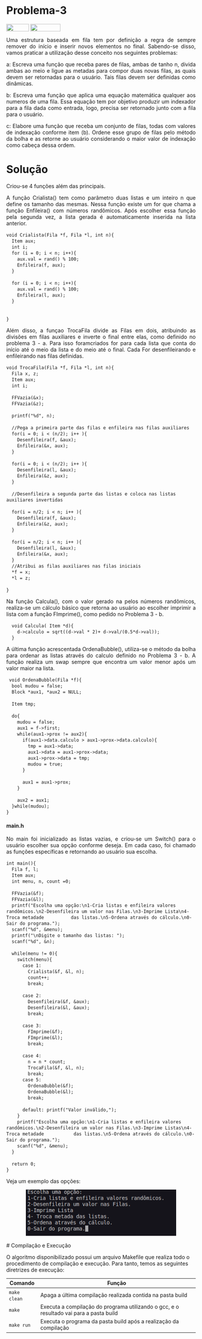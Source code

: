 # Problema-3
<div style="display: inline-block;">
<img align="center" height="20px" width="60px" src="https://img.shields.io/badge/Language-C-blue"/> 
<img align="center" height="20px" width="80px" src="https://img.shields.io/badge/Made%20in-VSCode-red"/> 
</div>

<p align="justify">Uma estrutura baseada em fila tem por definição a regra de sempre remover do início e inserir novos elementos no final. Sabendo-se disso, 
vamos praticar a utilização desse conceito nos seguintes problemas: </p>
    <p align="justify">a: Escreva uma função que receba pares de filas, ambas de tanho n, divida ambas ao meio
    e ligue as metadas para compor duas novas filas, as quais devem ser retornadas para o usuário. Tais filas devem ser definidas como dinâmicas. </p>
    <p align="justify">b: Escreva uma função que aplica uma equação matemática qualquer aos numeros de uma fila. Essa equação tem por objetivo produzir
    um indexador para a fila dada como entrada, logo, precisa ser retornado junto com a fila para o usuário. </p>
    <p align="justify">c: Elabore uma função que receba um conjunto de filas, todas com valores de indexação conforme item (b). Ordene esse grupo de  
    filas pelo método da bolha e as retorne ao usuário considerando o maior valor de indexação como cabeça dessa ordem. </p>
    
# Solução
<p align="justify"> Criou-se 4 funções além das principais. <p/>
<p align="justify">A função Crialista() tem como parâmetro duas listas e um inteiro n que define os tamanho das
mesmas. Nessa função existe um for que chama a função Enfileira() com números randômicos. Após escolher essa função pela segunda vez, a lista gerada é
automaticamente inserida na lista anterior. </p>

    void Crialista(Fila *f, Fila *l, int n){
      Item aux;
      int i;
      for (i = 0; i < n; i++){
        aux.val = rand() % 100;
        Enfileira(f, aux);
      }

      for (i = 0; i < n; i++){
        aux.val = rand() % 100;
        Enfileira(l, aux);
      }


    }
    
<p align="justify">Além disso, a funçao TrocaFila divide as Filas em dois, atribuindo as divisões em filas auxiliares e inverte o final entre elas, como 
definido no problema 3 - a. Para isso foramcriados for para cada lista que conta do início até o meio da lista e do meio até o final. Cada For 
desenfileirando e enfileirando nas filas definidas.</p>


    void TrocaFila(Fila *f, Fila *l, int n){
      Fila x, z;
      Item aux;
      int i;

      FFVazia(&x);
      FFVazia(&z);

      printf("%d", n);

      //Pega a primeira parte das filas e enfileira nas filas auxiliares
      for(i = 0; i < (n/2); i++ ){
        Desenfileira(f, &aux);
        Enfileira(&x, aux);
      }

      for(i = 0; i < (n/2); i++ ){
        Desenfileira(l, &aux);
        Enfileira(&z, aux);
      }

      //Desenfileira a segunda parte das listas e coloca nas listas auxiliares invertidas

      for(i = n/2; i < n; i++ ){
        Desenfileira(f, &aux);
        Enfileira(&z, aux);
      }

      for(i = n/2; i < n; i++ ){
        Desenfileira(l, &aux);
        Enfileira(&x, aux);
      }
      //Atribui as filas auxiliares nas filas iniciais
      *f = x;
      *l = z;

    }
    
<p align="justify"> Na função Calcula(), com o valor gerado na pelos números randômicos, realiza-se um cálculo básico que retorna ao usuário ao escolher
imprimir a lista com a função FImprime(), como pedido no Problema 3 - b. 
  
      void Calcula( Item *d){
        d->calculo = sqrt((d->val * 2)+ d->val/(0.5*d->val));
      }

 <p align="justify"> A última função acrescentada OrdenaBubble(), utiliza-se o método da bolha para ordenar as listas através do calculo definido no
 Problema 3 - b. A função realiza um swap sempre que encontra um valor menor após um valor maior na lista. 
   
     void OrdenaBubble(Fila *f){
      bool mudou = false;
      Block *aux1, *aux2 = NULL;

      Item tmp;

      do{
        mudou = false;
        aux1 = f->first;
        while(aux1->prox != aux2){
          if(aux1->data.calculo > aux1->prox->data.calculo){
            tmp = aux1->data;
            aux1->data = aux1->prox->data;
            aux1->prox->data = tmp;
            mudou = true;
          }

          aux1 = aux1->prox;
        }

        aux2 = aux1;
      }while(mudou);
    }
  
   
<h4> main.h </h4>
  
 <p align="justify">No main foi inicializado as listas vazias, e criou-se um Switch() para o usuário escolher sua opção conforme deseja. Em cada caso, foi
  chamado as funções específicas e retornando ao usuário sua escolha.
  
    int main(){
      Fila f, l;
      Item aux;
      int menu, n, count =0;

      FFVazia(&f);
      FFVazia(&l);
      printf("Escolha uma opção:\n1-Cria listas e enfileira valores randômicos.\n2-Desenfileira um valor nas Filas.\n3-Imprime Lista\n4-Troca metadade          das listas.\n5-Ordena através do cálculo.\n0-Sair do programa.");
      scanf("%d", &menu);
      printf("\nDigite o tamanho das listas: ");
      scanf("%d", &n);

      while(menu != 0){
        switch(menu){
          case 1: 
            Crialista(&f, &l, n);
            count++;
            break;

          case 2: 
            Desenfileira(&f, &aux);
            Desenfileira(&l, &aux);
            break;

          case 3: 
            FImprime(&f);
            FImprime(&l);
            break;

          case 4:
            n = n * count;
            TrocaFila(&f, &l, n);
            break;
          case 5: 
            OrdenaBubble(&f);
            OrdenaBubble(&l);
            break;

          default: printf("Valor inválido,");
        }
        printf("Escolha uma opção:\n1-Cria listas e enfileira valores randômicos.\n2-Desenfileira um valor nas Filas.\n3-Imprime Listas\n4-Troca metadade           das listas.\n5-Ordena através do cálculo.\n0-Sair do programa.");
        scanf("%d", &menu);
      }

      return 0;
    }
  
<p align="justify"> Veja um exemplo das opções: </p>

<p align="center">
  <img src="imgs/ExemploEntrada.png" width="400px">
</p>
# Compilação e Execução

O algoritmo disponibilizado possui um arquivo Makefile que realiza todo o procedimento de compilação e execução. Para tanto, temos as seguintes diretrizes 
de execução:


| Comando                |  Função                                                                                           |                     
| -----------------------| ------------------------------------------------------------------------------------------------- |
|  `make clean`          | Apaga a última compilação realizada contida na pasta build                                        |
|  `make`                | Executa a compilação do programa utilizando o gcc, e o resultado vai para a pasta build           |
|  `make run`            | Executa o programa da pasta build após a realização da compilação                                 |

